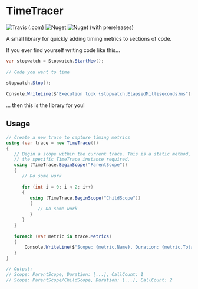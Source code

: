 # TimeTracer
![Travis (.com)](https://img.shields.io/travis/com/LykaiosNZ/TimeTracer) 
![Nuget](https://img.shields.io/nuget/v/TimeTracer) 
![Nuget (with prereleases)](https://img.shields.io/nuget/vpre/TimeTracer)

A small library for quickly adding timing metrics to sections of code.

If you ever find yourself writing code like this...

```csharp
var stopwatch = Stopwatch.StartNew();
		
// Code you want to time
		
stopwatch.Stop();
		
Console.WriteLine($"Execution took {stopwatch.ElapsedMilliseconds}ms");
```

... then this is the library for you!

## Usage
```csharp
// Create a new trace to capture timing metrics
using (var trace = new TimeTrace())
{
   // Begin a scope within the current trace. This is a static method, no reference to
   // the specific TimeTrace instance required.
   using (TimeTrace.BeginScope("ParentScope"))
   {
      // Do some work
      
      for (int i = 0; i < 2; i++)
      {
         using (TimeTrace.BeginScope("ChildScope"))
         {
            // Do some work
         }
      }
   }
   
   foreach (var metric in trace.Metrics)
   {
       Console.WriteLine($"Scope: {metric.Name}, Duration: {metric.TotalDuration}, CallCount: {metric.Count}");   
   }
}

// Output:
// Scope: ParentScope, Duration: [...], CallCount: 1
// Scope: ParentScope/ChildScope, Duration: [...], CallCount: 2
```
